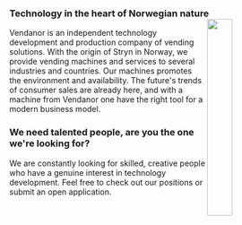 ### Technology in the heart of Norwegian nature <img src="https://assets.website-files.com/5f3247df97e9211627201cd9/5f6b39c7dc1b764da3bdca4d_Vendanor-propan-automat-splitt-alpha-p-1080.png" width="30%" align="right">

Vendanor is an independent  technology development and production company of vending solutions. With the origin of Stryn in Norway, we provide vending machines and services to several industries and countries. Our machines promotes the environment and availability. The future's trends of consumer sales are already here, and with a machine from Vendanor one have the right tool for a modern business model.

### We need talented people, are you the one we're looking for?

We are constantly looking for skilled, creative people who have a genuine interest in technology development. Feel free to check out our positions or submit an open application.
